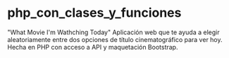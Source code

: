 # php_con_clases_y_funciones
"What Movie I'm Wathching Today" Aplicación web que te ayuda a elegir aleatoriamente entre dos opciones de título cinematográfico para ver hoy. Hecha en PHP con acceso a API y maquetación Bootstrap.